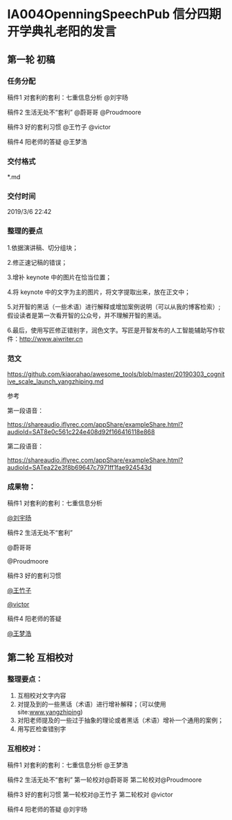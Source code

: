 # IA004OpenningSpeechPub 信分四期开学典礼老阳的发言

## 第一轮 初稿

### 任务分配

稿件1 对套利的套利：七重信息分析	@刘宇旸

稿件2 生活无处不“套利”			@蔚哥哥 @Proudmoore

稿件3 好的套利习惯				@王竹子 @victor

稿件4 阳老师的答疑				@王梦浩



### 交付格式

*.md

### 交付时间

2019/3/6 22:42



### 整理的要点

1.依据演讲稿、切分组块；

2.修正速记稿的错误；

3.增补 keynote 中的图片在恰当位置；

4.将 keynote 中的文字为主的图片，将文字提取出来，放在正文中；

5.对开智的黑话（一些术语）进行解释或增加案例说明（可以从我的博客检索）;假设读者是第一次看开智的公众号，并不理解开智的黑话。

6.最后，使用写匠修正错别字，润色文字。写匠是开智发布的人工智能辅助写作软件：http://www.aiwriter.cn



### 范文

https://github.com/kiaorahao/awesome_tools/blob/master/20190303_cognitive_scale_launch_yangzhiping.md



参考

第一段语音：

https://shareaudio.iflyrec.com/appShare/exampleShare.html?audioId=SAT8e0c561c224e408d92f166416118e868

第二段语音：

https://shareaudio.iflyrec.com/appShare/exampleShare.html?audioId=SATea22e3f8b69647c7971ff1fae924543d


### 成果物：

稿件1 对套利的套利：七重信息分析	

[@刘宇旸](https://github.com/happylyy/IA004OpenningSpeechPub/blob/master/%E8%AE%B2%E7%A8%BF1_%E5%AF%B9%E5%A5%97%E5%88%A9%E7%9A%84%E5%A5%97%E5%88%A9%EF%BC%9A%E4%B8%83%E9%87%8D%E4%BF%A1%E6%81%AF%E5%88%86%E6%9E%90.md)

稿件2 生活无处不“套利”		

@蔚哥哥 

@Proudmoore

稿件3 好的套利习惯				

[@王竹子](https://github.com/happylyy/IA004OpenningSpeechPub/blob/master/%E7%AD%94%E7%96%91%E8%AE%B2%E7%A8%BF-%E5%A5%BD%E7%9A%84%E5%A5%97%E5%88%A9%E4%B9%A0%E6%83%AF.md)

[@victor](https://github.com/happylyy/IA004OpenningSpeechPub/blob/master/%E5%A5%BD%E7%9A%84%E5%A5%97%E5%88%A9%E4%B9%A0%E6%83%AF.md)

稿件4 阳老师的答疑				

[@王梦浩](https://github.com/happylyy/IA004OpenningSpeechPub/blob/master/%E8%AE%B2%E7%A8%BF4_IA004%E5%BC%80%E5%AD%A6%E5%85%B8%E7%A4%BC%E7%AD%94%E7%96%91%E6%95%B4%E7%90%86.md)



## 第二轮 互相校对

### 整理要点：

1. 互相校对文字内容
2. 对提及到的一些黑话（术语）进行增补解释；（可以使用 site:www.yangzhiping)
3. 对阳老师提及的一些过于抽象的理论或者黑话（术语）增补一个通用的案例；
4. 用写匠检查错别字



### 互相校对：

稿件1 对套利的套利：七重信息分析	@王梦浩

稿件2 生活无处不“套利”			第一轮校对@蔚哥哥   	第二轮校对@Proudmoore

稿件3 好的套利习惯				第一轮校对@王竹子  	第二轮校对 @victor

稿件4 阳老师的答疑				@刘宇旸

